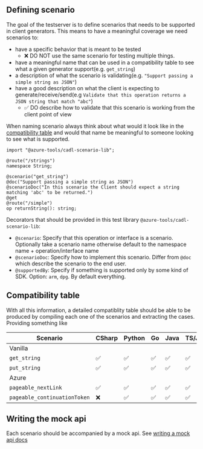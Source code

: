 ## Defining scenario

The goal of the testserver is to define scenarios that needs to be supported in client generators. This means to have a meaningful coverage we need scenarios to:

- have a specific behavior that is meant to be tested
  - ❌ DO NOT use the same scenario for testing multiple things.
- have a meaningful name that can be used in a compatibility table to see what a given generator support(e.g. `get_string`)
- a description of what the scenario is validating(e.g. `"Support passing a simple string as JSON"`)
- have a good description on what the client is expecting to generate/receive/send(e.g `Validate that this operation returns a JSON string that match "abc"`)
  - ✅ DO describe how to validate that this scenario is working from the client point of view

When naming scenario always think about what would it look like in the [compatibility table](#compatibility-table) and would that name be meaningful to someone looking to see what is supported.

```cadl
import "@azure-tools/cadl-scenario-lib";

@route("/strings")
namespace String;

@scenario("get_string")
@doc("Support passing a simple string as JSON")
@scenarioDoc("In this scenario the Client should expect a string matching 'abc' to be returned.")
@get
@route("/simple")
op returnString(): string;

```

Decorators that should be provided in this test library `@azure-tools/cadl-scenario-lib`:

- `@scenario`: Specify that this operation or interface is a scenario. Optionally take a scenario name otherwise default to the namespace name + operation/interface name
- `@scenarioDoc`: Specify how to implement this scenario. Differ from `@doc` which describe the scenario to the end user.
- `@supportedBy`: Specify if something is supported only by some kind of SDK. Option: `arm`, `dpg`. By default everything.

## Compatibility table

With all this information, a detailed compatiblity table should be able to be produced by compiling each one of the scenarios and extracting the cases. Providing something like

| Scenario                     | CSharp | Python | Go  | Java | TS/JS |
| ---------------------------- | ------ | ------ | --- | ---- | ----- |
| Vanilla                      |
| `get_string`                 | ✅     | ✅     | ✅  | ✅   | ✅    |
| `put_string`                 | ✅     | ✅     | ✅  | ✅   | ✅    |
| Azure                        |
| `pageable_nextLink`          | ✅     | ✅     | ✅  | ✅   | ✅    |
| `pageable_continuationToken` | ❌     | ✅     | ✅  | ✅   | ✅    |

## Writing the mock api

Each scenario should be accompanied by a mock api. See [writing a mock api docs](./writing-mock-apis.md)
